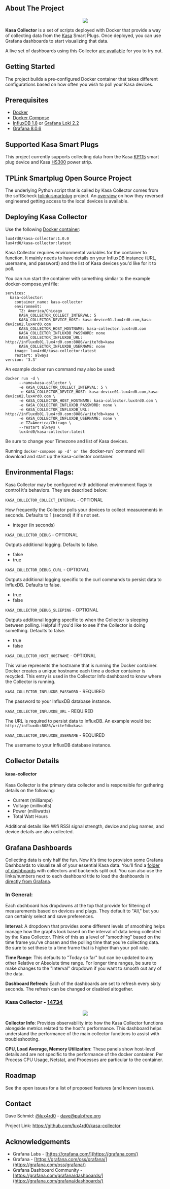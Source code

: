 


## About The Project

<center><img src="https://labs.lux4rd0.com/wp-content/uploads/2021/07/kasa_collector_header.png"></center>

**Kasa Collector** is a set of scripts deployed with Docker that provide a way of collecting data from the [Kasa](https://www.kasasmart.com/us/products/smart-plugs) Smart Plugs. Once deployed, you can use Grafana dashboards to start visualizing that data.

A live set of dashboards using this Collector [are available](https://labs.lux4rd0.com/kasa-collector/) for you to try out.

## Getting Started

The project builds a pre-configured Docker container that takes different configurations based on how often you wish to poll your Kasa devices.

## Prerequisites

- [Docker](https://docs.docker.com/install)
- [Docker Compose](https://docs.docker.com/compose/install)
- [InfluxDB 1.8](https://docs.influxdata.com/influxdb/v1.8/) or [Grafana Loki 2.2](https://grafana.com/oss/loki/)
- [Grafana 8.0.6](https://grafana.com/oss/grafana/)

## Supported Kasa Smart Plugs

This project currently supports collecting data from the Kasa [KP115](https://www.kasasmart.com/us/products/smart-plugs/kasa-smart-plug-slim-energy-monitoring-kp115) smart plug device and Kasa [HS300](https://www.kasasmart.com/us/products/smart-plugs/kasa-smart-wi-fi-power-strip-hs300) power strip.

## TPLink Smartplug Open Source Project

The underlying Python script that is called by Kasa Collector comes from the softScheck [tplink-smartplug](https://github.com/softScheck/tplink-smartplug) project. An [overview](https://www.softscheck.com/en/reverse-engineering-tp-link-hs110/) on how they reversed engineered getting access to the local devices is available.

## Deploying Kasa Collector

Use the following [Docker container](https://hub.docker.com/r/lux4rd0/kasa-collector):

    lux4rd0/kasa-collector:1.0.0
    lux4rd0/kasa-collector:latest
    
Kasa Collector requires environmental variables for the container to function. It mainly needs to have details on your InfluxDB instance (URL, username, and password) and the list of Kasa devices you'd like for it to poll.

You can run start the container with something simliar to the example docker-compose.yml file:

    services:
      kasa-collector:
        container_name: kasa-collector
        environment:
          TZ: America/Chicago
          KASA_COLLECTOR_COLLECT_INTERVAL: 5
          KASA_COLLECTOR_DEVICE_HOST: kasa-device01.lux4rd0.com,kasa-device02.lux4rd0.com
          KASA_COLLECTOR_HOST_HOSTNAME: kasa-collector.lux4rd0.com
          KASA_COLLECTOR_INFLUXDB_PASSWORD: none
          KASA_COLLECTOR_INFLUXDB_URL: http://influxdb01.lux4rd0.com:8086/write?db=kasa
          KASA_COLLECTOR_INFLUXDB_USERNAME: none
        image: lux4rd0/kasa-collector:latest
        restart: always
    version: '3.3'

An example docker run command may also be used:

    docker run -d \
          --name=kasa-collector \
          -e KASA_COLLECTOR_COLLECT_INTERVAL: 5 \
          -e KASA_COLLECTOR_DEVICE_HOST: kasa-device01.lux4rd0.com,kasa-device02.lux4rd0.com \
          -e KASA_COLLECTOR_HOST_HOSTNAME: kasa-collector.lux4rd0.com \
          -e KASA_COLLECTOR_INFLUXDB_PASSWORD: none \
          -e KASA_COLLECTOR_INFLUXDB_URL: http://influxdb01.lux4rd0.com:8086/write?db=kasa \
          -e KASA_COLLECTOR_INFLUXDB_USERNAME: none \
          -e TZ=America/Chicago \
          --restart always \
          lux4rd0/kasa-collector:latest

Be sure to change your Timezone and list of Kasa devices.

Running `docker-compose up -d' or the `docker-run` command will download and start up the kasa-collector container. 

## Environmental Flags:

Kasa Collector may be configured with additional environment flags to control it's behaviors. They are described below:

`KASA_COLLECTOR_COLLECT_INTERVAL` - OPTIONAL

How frequently the Collector polls your devices to collect measurements in seconds. Defaults to 1 (second) if it's not set.

- integer (in seconds)

`KASA_COLLECTOR_DEBUG` - OPTIONAL

Outputs additional logging. Defaults to false.

- false
- true

`KASA_COLLECTOR_DEBUG_CURL` - OPTIONAL

Outputs additional logging specific to the curl commands to persist data to InfluxDB. Defaults to false.

- true
- false

`KASA_COLLECTOR_DEBUG_SLEEPING` - OPTIONAL

Outputs additional logging specific to when the Collector is sleeping between polling. Helpful if you'd like to see if the Collector is doing something. Defaults to false.

- true
- false

`KASA_COLLECTOR_HOST_HOSTNAME` - OPTIONAL

This value represents the hostname that is running the Docker container. Docker creates a unique hostname each time a docker container is recycled. This entry is used in the Collector Info dashboard to know where the Collector is running.

`KASA_COLLECTOR_INFLUXDB_PASSWORD` - REQUIRED

The password to your InfluxDB database instance.

`KASA_COLLECTOR_INFLUXDB_URL` - REQUIRED

The URL is required to persist data to InfluxDB. An example would be: `http://influxdb:8086/write?db=kasa`

`KASA_COLLECTOR_INFLUXDB_USERNAME` - REQUIRED

The username to your InfluxDB database instance.

## Collector Details

#### kasa-collector

Kasa Collector is the primary data collector and is responsible for gathering details on the following:

* Current (milliamps)
* Voltage (millivolts)
* Power (milliwatts)
* Total Watt Hours

Additional details like Wifi RSSI signal strength, device and plug names, and device details are also collected.

## Grafana Dashboards

Collecting data is only half the fun. Now it's time to provision some Grafana Dashboards to visualize all of your essential Kasa data. You'll find a [folder of dashboards](https://github.com/lux4rd0/kasa-collector/dashboards) with collectors and backends split out. You can also use the links/numbers next to each dashboard title to load the dashboards in [directly from Grafana](https://grafana.com/grafana/dashboards?search=kasa%20collector).

### In General:

Each dashboard has dropdowns at the top that provide for filtering of measurements based on devices and plugs. They default to "All," but you can certainly select and save preferences.

**Interval**:  A dropdown that provides some different levels of smoothing helps manage how the graphs look based on the interval of data being collected by the Kasa Collector. Think of this as a level of "smoothing" based on the time frame you've chosen and the polling time that you're collecting data. Be sure to set these to a time frame that is higher than your poll rate.

**Time Range**: This defaults to "Today so far" but can be updated to any other Relative or Absolute time range. For longer time ranges, be sure to make changes to the "Interval" dropdown if you want to smooth out any of the data.

**Dashboard Refresh**: Each of the dashboards are set to refresh every sixty seconds. The refresh can be changed or disabled altogether.

### Kasa Collector - [14734](https://grafana.com/grafana/dashboards/14734)

<center><img src="./images/KASA_COLLECTOR-screen_shot-collector_info.jpg"></center>

**Collector Info**:  Provides observability into how the Kasa Collector functions alongside metrics related to the host's performance. This dashboard helps understand the performance of the main collector functions to assist with troubleshooting.


**CPU, Load Average, Memory Utilization**:  These panels show host-level details and are not specific to the performance of the docker container. Per Process CPU Usage, Netstat, and Processes are particular to the container.



## Roadmap

See the open issues for a list of proposed features (and known issues).

## Contact

Dave Schmid: [@lux4rd0](https://twitter.com/lux4rd0) - dave@pulpfree.org

Project Link: https://github.com/lux4rd0/kasa-collector

## Acknowledgements

- Grafana Labs - [https://grafana.com/](https://grafana.com/)
- Grafana - [https://grafana.com/oss/grafana/](https://grafana.com/oss/grafana/)
- Grafana Dashboard Community - [https://grafana.com/grafana/dashboards/](https://grafana.com/grafana/dashboards/)
